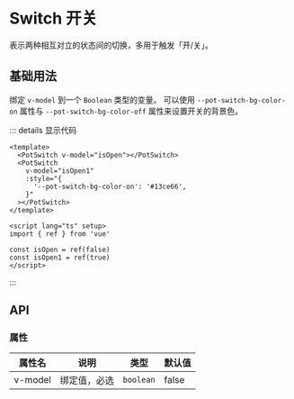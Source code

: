 <script setup>
import basic from '../examples/switch/basic.vue'
</script>

# Switch 开关

表示两种相互对立的状态间的切换，多用于触发「开/关」。

## 基础用法

绑定 `v-model` 到一个 `Boolean` 类型的变量。 可以使用 `--pot-switch-bg-color-on` 属性与 `--pot-switch-bg-color-off` 属性来设置开关的背景色。

<basic></basic>

::: details 显示代码

```vue
<template>
  <PotSwitch v-model="isOpen"></PotSwitch>
  <PotSwitch
    v-model="isOpen1"
    :style="{
      '--pot-switch-bg-color-on': '#13ce66',
    }"
  ></PotSwitch>
</template>

<script lang="ts" setup>
import { ref } from 'vue'

const isOpen = ref(false)
const isOpen1 = ref(true)
</script>
```

:::

## API

### 属性

| 属性名  | 说明         | 类型      | 默认值 |
| ------- | ------------ | --------- | ------ |
| v-model | 绑定值，必选 | `boolean` | false  |

